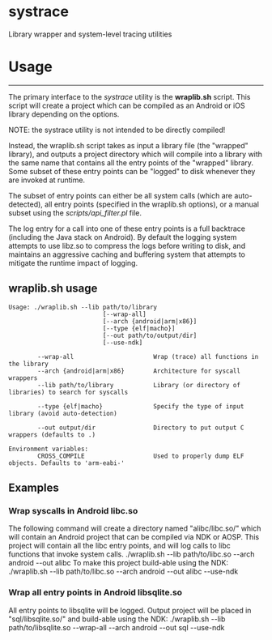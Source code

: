 systrace
========

Library wrapper and system-level tracing utilities

# Usage
--------
The primary interface to the *systrace* utility is the **wraplib.sh** script.
This script will create a project which can be compiled as an Android or iOS
library depending on the options.

NOTE: the systrace utility is not intended to be directly compiled!

Instead,
the wraplib.sh script takes as input a library file (the "wrapped" library),
and outputs a project directory which will compile into a library with the
same name that contains all the entry points of the "wrapped" library. Some
subset of these entry points can be "logged" to disk whenever they are invoked
at runtime.

The subset of entry points can either be all system calls (which are
auto-detected), all entry points (specified in the wraplib.sh options),
or a manual subset using the *scripts/api_filter.pl* file.

The log entry for a call into one of these entry points is a full backtrace
(including the Java stack on Android). By default the logging system attempts to
use libz.so to compress the logs before writing to disk, and maintains an
aggressive caching and buffering system that attempts to mitigate the runtime
impact of logging.

## wraplib.sh usage
    Usage: ./wraplib.sh --lib path/to/library 
                              [--wrap-all]
                              [--arch {android|arm|x86}]
                              [--type {elf|macho}]
                              [--out path/to/output/dir]
                              [--use-ndk]
    
            --wrap-all                      Wrap (trace) all functions in the library
            --arch {android|arm|x86}        Architecture for syscall wrappers
            --lib path/to/library           Library (or directory of libraries) to search for syscalls
    
            --type {elf|macho}              Specify the type of input library (avoid auto-detection)
    
            --out output/dir                Directory to put output C wrappers (defaults to .)
    
    Environment variables:
            CROSS_COMPILE                   Used to properly dump ELF objects. Defaults to 'arm-eabi-'

## Examples

### Wrap syscalls in Android libc.so
The following command will create a directory named "alibc/libc.so/" which will
contain an Android project that can be compiled via NDK or AOSP. This project
will contain all the libc entry points, and will log calls to libc functions
that invoke system calls.
    ./wraplib.sh --lib path/to/libc.so --arch android --out alibc
To make this project build-able using the NDK:
    ./wraplib.sh --lib path/to/libc.so --arch android --out alibc --use-ndk

### Wrap all entry points in Android libsqlite.so
All entry points to libsqlite will be logged. Output project will be placed in
"sql/libsqlite.so/" and build-able using the NDK:
    ./wraplib.sh --lib path/to/libsqlite.so --wrap-all --arch android --out sql --use-ndk

